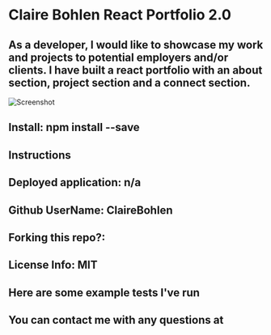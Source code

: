 
# Claire Bohlen React Portfolio 2.0

## As a developer, I would like to showcase my work and projects to potential employers and/or clients. I have built a react portfolio with an about section, project section and a connect section.

![Screenshot](../images/mobile.png)

## Install: npm install --save

## Instructions 

## Deployed application: n/a

## Github UserName: ClaireBohlen

## Forking this repo?: 
       
## License Info: MIT
        
## Here are some example tests I've run 
        
## You can contact me with any questions at 
